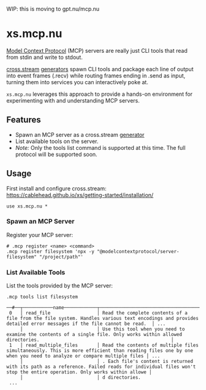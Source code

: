 WIP: this is moving to gpt.nu/mcp.nu

# xs.mcp.nu

[Model Context Protocol](https://modelcontextprotocol.io/introduction) (MCP)
servers are really just CLI tools that read from stdin and write to stdout.

[cross.stream](https://github.com/cablehead/xs)
[generators](https://cablehead.github.io/xs/reference/generators/) spawn CLI
tools and package each line of output into event frames (.recv) while routing
frames ending in .send as input, turning them into services you can
interactively poke at.

`xs.mcp.nu` leverages this approach to provide a hands-on environment for
experimenting with and understanding MCP servers.

## Features

- Spawn an MCP server as a cross.stream
  [generator](https://cablehead.github.io/xs/reference/generators/)
- List available tools on the server.
- _Note:_ Only the tools list command is supported at this time. The full
  protocol will be supported soon.

## Usage

First install and configure cross.stream:
https://cablehead.github.io/xs/getting-started/installation/

```nushell
use xs.mcp.nu *
```

### Spawn an MCP Server

Register your MCP server:

```nushell
# .mcp register <name> <command>
.mcp register filesystem 'npx -y "@modelcontextprotocol/server-filesystem" "/project/path"'
```

### List Available Tools

List the tools provided by the MCP server:

```nushell
.mcp tools list filesystem
```

```
──#──┬───────────name────────────┬─────────────────────────────────────────────────────────────────────────description─────────────────────────────────────────────────────────────────────────┬─...─
 0   │ read_file                 │ Read the complete contents of a file from the file system. Handles various text encodings and provides detailed error messages if the file cannot be read.  │ ...
     │                           │ Use this tool when you need to examine the contents of a single file. Only works within allowed directories.                                                │
 1   │ read_multiple_files       │ Read the contents of multiple files simultaneously. This is more efficient than reading files one by one when you need to analyze or compare multiple files │ ...
     │                           │ . Each file's content is returned with its path as a reference. Failed reads for individual files won't stop the entire operation. Only works within allowe │
     │                           │ d directories.
 ...
```
